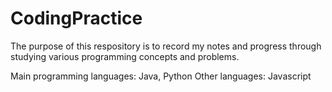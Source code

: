# CodingPractice
The purpose of this respository is to record my notes and progress through studying various programming concepts and problems. 

Main programming languages: Java, Python
Other languages: Javascript
